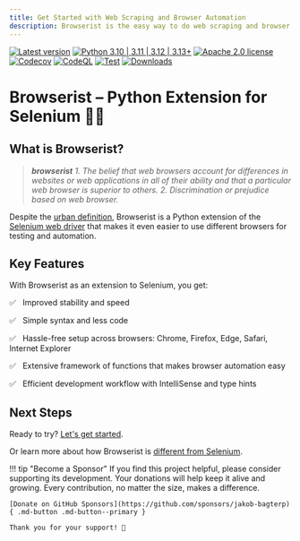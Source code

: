 ```yaml
---
title: Get Started with Web Scraping and Browser Automation
description: Browserist is the easy way to do web scraping and browser automation with Python and as an extension for the Selenium web driver.
---
```


[![Latest version](https://img.shields.io/static/v1?label=version&message=1.6.24&color=yellowgreen)](https://github.com/jakob-bagterp/browserist/releases/latest)
[![Python 3.10 | 3.11 | 3.12 | 3.13+](https://img.shields.io/static/v1?label=python&message=3.10%20|%203.11%20|%203.12%20|%203.13%2B&color=blueviolet)](https://www.python.org)
[![Apache 2.0 license](https://img.shields.io/static/v1?label=license&message=Apache%202.0&color=blue)](https://github.com/jakob-bagterp/browserist/blob/master/LICENSE.md)
[![Codecov](https://codecov.io/gh/jakob-bagterp/browserist/branch/master/graph/badge.svg?token=1JL65T099J)](https://codecov.io/gh/jakob-bagterp/browserist)
[![CodeQL](https://github.com/jakob-bagterp/browserist/actions/workflows/github-code-scanning/codeql/badge.svg)](https://github.com/jakob-bagterp/browserist/actions/workflows/github-code-scanning/codeql)
[![Test](https://github.com/jakob-bagterp/browserist/actions/workflows/test.yml/badge.svg)](https://github.com/jakob-bagterp/browserist/actions/workflows/test.yml)
[![Downloads](https://static.pepy.tech/badge/browserist)](https://pepy.tech/project/browserist)

# Browserist – Python Extension for Selenium 👨‍💻
## What is Browserist?
> ***browserist***
> *1. The belief that web browsers account for differences in websites or web applications in all of their ability and that a particular web browser is superior to others.*
> *2. Discrimination or prejudice based on web browser.*

Despite the [urban definition](https://www.urbandictionary.com/define.php?term=browserist), Browserist is a Python extension of the [Selenium web driver](https://www.selenium.dev/) that makes it even easier to use different browsers for testing and automation.

## Key Features
With Browserist as an extension to Selenium, you get:

:white_check_mark: &nbsp;&nbsp;Improved stability and speed

:white_check_mark: &nbsp;&nbsp;Simple syntax and less code

:white_check_mark: &nbsp;&nbsp;Hassle-free setup across browsers: Chrome, Firefox, Edge, Safari, Internet Explorer

:white_check_mark: &nbsp;&nbsp;Extensive framework of functions that makes browser automation easy

:white_check_mark: &nbsp;&nbsp;Efficient development workflow with IntelliSense and type hints

## Next Steps
Ready to try? [Let's get started](getting-started/index.md).

Or learn more about how Browserist is [different from Selenium](difference-from-selenium.md).

!!! tip "Become a Sponsor"
    If you find this project helpful, please consider supporting its development. Your donations will help keep it alive and growing. Every contribution, no matter the size, makes a difference.

    [Donate on GitHub Sponsors](https://github.com/sponsors/jakob-bagterp){ .md-button .md-button--primary }

    Thank you for your support! 🙌

